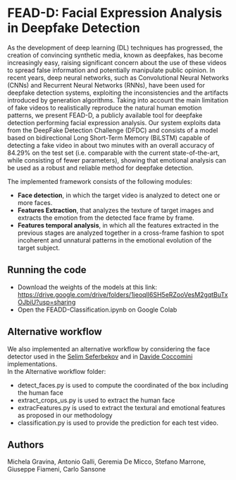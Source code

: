 # FEAD-D: Facial Expression Analysis in Deepfake Detection
As the development of deep learning (DL) techniques has progressed, the creation of convincing synthetic media, known as deepfakes, has become increasingly easy, raising significant concern about the use of these videos to spread false information and potentially manipulate public opinion. In recent years, deep neural networks, such as Convolutional Neural Networks (CNNs) and Recurrent Neural Networks (RNNs), have been used for deepfake detection systems, exploiting the inconsistencies and the artifacts introduced by generation algorithms. Taking into account the main limitation of fake videos to realistically reproduce the natural human emotion patterns, we present FEAD-D, a publicly available tool for deepfake detection performing facial expression analysis. Our system exploits data from the DeepFake Detection Challenge (DFDC) and consists of a model based on bidirectional Long Short-Term Memory (BiLSTM) capable of detecting a fake video in about two minutes with an overall accuracy of 84.29% on the test set (i.e. comparable with the current state-of-the-art, while consisting of fewer parameters), showing that emotional analysis can be used as a robust and reliable method for deepfake detection.

The implemented framework consists of the following modules:
* **Face detection**, in which the target video is analyzed to detect one or more faces.
* **Features Extraction**, that analyzes the texture of target images and extracts the emotion from the detected face frame by frame.
* **Features temporal analysis**, in which all the features extracted in the previous stages are analyzed together in a cross-frame fashion to spot incoherent and unnatural patterns in the emotional evolution of the target subject.

## Running the code
* Download the weights of the models at this link: https://drive.google.com/drive/folders/1jeoqIl6SH5eRZooVesM2gqtBuTxOJbiU?usp=sharing
* Open the FEADD-Classification.ipynb on Google Colab

## Alternative workflow
We also implemented an alternative workflow by considering the face detector used in the [Selim Seferbekov](https://github.com/selimsef/dfdc_deepfake_challenge) and in [Davide Coccomini](https://github.com/davide-coccomini/Combining-EfficientNet-and-Vision-Transformers-for-Video-Deepfake-Detection) implementations.  
In the Alternative workflow folder:
* detect_faces.py is used to compute the coordinated of the box including the human face
* extract_crops_us.py is used to extract the human face
* extracFeatures.py is used to extract the textural and emotional features as proposed in our methodology
* classification.py is used to provide the prediction for each test video.


## Authors
Michela Gravina, Antonio Galli, Geremia De Micco, Stefano Marrone, Giuseppe Fiameni, Carlo Sansone
